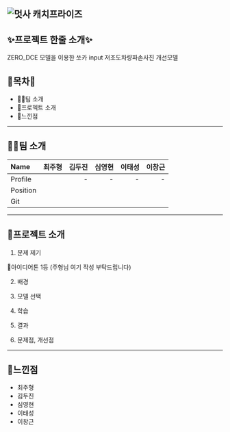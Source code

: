 ![멋사 캐치프라이즈](https://user-images.githubusercontent.com/66891085/148351155-642ec56e-4843-4e85-8f37-a5c973e55eb8.png)
--------------------------------------------------------------------------
## ✨프로젝트 한줄 소개✨

ZERO_DCE 모델을 이용한 쏘카 input 저조도차량파손사진 개선모델

## 🎁목차🎁


- 🤽‍♀️팀 소개
- 🍕프로젝트 소개
- 🎋느낀점

--------------------------------------------------------------------------
## 🤽‍♂️팀 소개

|Name|최주형|김두진|심영현|이태성|이창근|
|:---|:---:|---:|---:|---:|---:|
|Profile||-|-|-|-|
|Position|||
|Git|||

--------------------------------------------------------------------------
## 🍕프로젝트 소개

1. 문제 제기

  🥇아이디어톤 1등
(주형님 여기 작성 부탁드립니다)

2. 배경

3. 모델 선택

4. 학습

5. 결과

6. 문제점, 개선점
--------------------------------------------------------------------------
## 🎋느낀점

- 최주형
- 김두진
- 심영현
- 이태성
- 이창근
